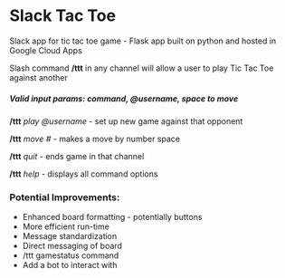 # Slack Tac Toe
Slack app for tic tac toe game - Flask app built on python and hosted in Google Cloud Apps

Slash command **/ttt** in any channel will allow a user to play Tic Tac Toe against another 

##### Valid input params: command, @username, space to move

**/ttt** *play @username* - set up new game against that opponent

**/ttt** *move #* - makes a move by number space

**/ttt** *quit* - ends game in that channel

**/ttt** *help* - displays all command options


### Potential Improvements:
* Enhanced board formatting - potentially buttons
* More efficient run-time
* Message standardization
* Direct messaging of board
* /ttt gamestatus command
* Add a bot to interact with
